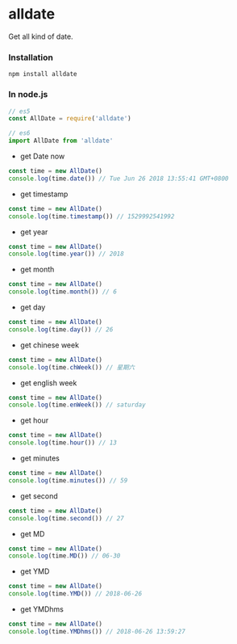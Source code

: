 # alldate
Get all kind of date.

### Installation

```
npm install alldate
```

### In node.js
```javascript
// es5
const AllDate = require('alldate')

// es6
import AllDate from 'alldate'
```

* get Date now
```javascript
const time = new AllDate()
console.log(time.date()) // Tue Jun 26 2018 13:55:41 GMT+0800
```

* get timestamp
```javascript
const time = new AllDate()
console.log(time.timestamp()) // 1529992541992
```

* get year
```javascript
const time = new AllDate()
console.log(time.year()) // 2018
```

* get month
```javascript
const time = new AllDate()
console.log(time.month()) // 6
```

* get day
```javascript
const time = new AllDate()
console.log(time.day()) // 26
```

* get chinese week
```javascript
const time = new AllDate()
console.log(time.chWeek()) // 星期六
```

* get english week
```javascript
const time = new AllDate()
console.log(time.enWeek()) // saturday
```

* get hour
```javascript
const time = new AllDate()
console.log(time.hour()) // 13
```

* get minutes
```javascript
const time = new AllDate()
console.log(time.minutes()) // 59
```

* get second
```javascript
const time = new AllDate()
console.log(time.second()) // 27
```

* get MD
```javascript
const time = new AllDate()
console.log(time.MD()) // 06-30
```

* get YMD
```javascript
const time = new AllDate()
console.log(time.YMD()) // 2018-06-26
```

* get YMDhms
```javascript
const time = new AllDate()
console.log(time.YMDhms()) // 2018-06-26 13:59:27
```